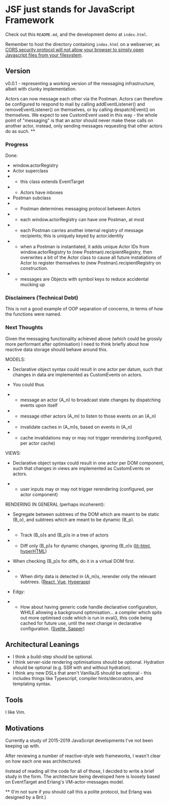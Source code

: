 # JSF just stands for JavaScript Framework

Check out this `README.md`, and the development demo at `index.html`.

Remember to host the directory containing `index.html` on a webserver, as [CORS
security protocol will not allow your browser to simply open Javascript files
from your
filesystem](https://stackoverflow.com/questions/46992463/es6-module-support-in-chrome-62-chrome-canary-64-does-not-work-locally-cors-er).

## Version

v0.0.1 - representing a working version of the messaging infrastructure, albeit
with clunky implementation.

Actors can now message each other via the Postman. Actors can therefore be
configured to respond to mail by calling addEventListener() and
removeEventListener() on themselves, or by calling despatchEvent() on
themselves. We expect to see CustomEvent used in this way - the whole point of
"messaging" is that an actor should never make these calls on
another actor, instead, only sending messages requesting that other actors do as
such. **

### Progress

Done:
- window.actorRegistry
- Actor superclass
- - this class extends EventTarget
- - Actors have inboxes
- Postman subclass
- - Postman determines messaging protocol between Actors
- - each window.actorRegistry can have one Postman, at most
- - each Postman carries another internal registry of message recipients; this
  is uniquely keyed by actor.identity 
- - when a Postman is instantiated, it adds unique Actor IDs from
  window.actorRegistry to (new Postman).recipientRegistry, then overwrites a bit
  of the Actor class to cause all future instatiations of Actor to register
  themselves to (new Postman).recipientRegistry on construction.
- - messages are Objects with symbol keys to reduce accidental mucking up

### Disclaimers (Technical Debt)

This is not a good example of OOP separation of concerns, in terms of how the
functions were named.

### Next Thoughts

Given the messaging functionality achieved above (which could be grossly more
performant after optimisation) I need to think briefly about how reactive data
storage should behave around this.

MODELS:

-   Declarative object syntax could result in one actor per datum, such that
    changes in data are implemented as CustomEvents on actors.

-   You could thus 

-   -   message an actor (A_n) to broadcast state changes by dispatching events upon itself

-   -   message other actors (A_m) to listen to those events on an (A_n)

-   -   invalidate caches in (A_m)s, based on events in (A_n)

-   -   cache invalidations may or may not trigger rerendering (configured, per
        actor cache)

VIEWS:

-   Declarative object syntax could result in one actor per DOM component, such
    that changes in views are implemented as CustomEvents on actors.

-   -   user inputs may or may not trigger rerendering (configured, per actor
    component)

RENDERING IN GENERAL (perhaps incoherent):

-   Segregate between subtrees of the DOM which are meant to be static (B_o), and
    subtrees which are meant to be dynamic (B_p).

-   -   Track (B_o)s and (B_p)s in a tree of actors

-   -   Diff only (B_p)s for dynamic changes, ignoring (B_o)s
        ([lit-html](https://www.youtube.com/watch?v=ruql541T7gc),
        [hyperHTML](https://gist.github.com/WebReflection/ab43649d9e4a53ac900b5924c77a310e]))

-   When checking (B_p)s for diffs, do it in a virtual DOM first.

-   -   When dirty data is detected in (A_m)s, rerender only the relevant
        subtrees. ([React,
        Vue](https://bitsofco.de/understanding-the-virtual-dom/),
        [Hyperapp](https://github.com/jorgebucaran/hyperapp))  

-   Edgy:

-   -   How about having generic code handle declarative configuration, WHILE
    allowing a background optimisation... a compiler which spits out more
    optimised code which is run in eval(), this code being cached for future
    use, until the next change in declarative configuration. ([Svelte,
    Sapper](https://svelte.dev/blog/svelte-3-rethinking-reactivity)) 

## Architectural Leanings

-   I think a build-step should be optional. 
-   I think server-side rendering optimisations should be optional. Hydration
    should be optional (e.g. SSR with and without hydration).
-   I think any new DSLs that aren't VanillaJS should be optional - this
    includes things like Typescript, compiler hints/decorators, and templating
    syntax.

## Tools

I like Vim.

## Motivations

Currently a study of 2015-2019 JavaScript developments I've not been keeping up with.

After reviewing a number of reactive-style web frameworks, I wasn't clear on how each 
one was architectured.

Instead of reading all the code for all of those, I decided to write a brief study in 
the form. The architecture being developed here is loosely based on EventTarget and
Erlang's VM-actor-messages model.

** (I'm not sure if you should call this a polite protocol, but Erlang was
designed by a Brit.) 
